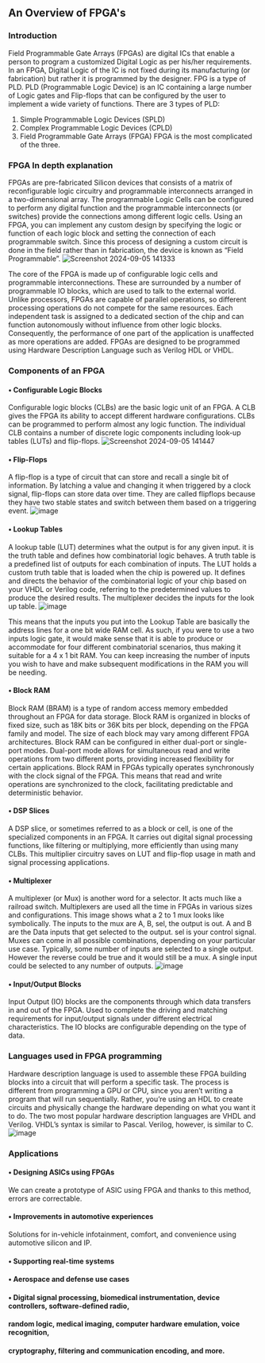 ## An Overview of FPGA's
 
### Introduction 
Field Programmable Gate Arrays (FPGAs) are digital ICs that enable a 
person to program a customized Digital Logic as per his/her 
requirements. In an FPGA, Digital Logic of the IC is not fixed during its 
manufacturing (or fabrication) but rather it is programmed by the 
designer.
FPG is a type of PLD. PLD (Programmable Logic Device) is an IC 
containing a large number of Logic gates and Flip-flops that can be 
configured by the user to implement a wide variety of functions.
There are 3 types of PLD:
1. Simple Programmable Logic Devices (SPLD)
2. Complex Programmable Logic Devices (CPLD)
3. Field Programmable Gate Arrays (FPGA)
FPGA is the most complicated of the three.
### FPGA In depth explanation 
FPGAs are pre-fabricated Silicon devices that consists of a matrix of 
reconfigurable logic circuitry and programmable interconnects 
arranged in a two-dimensional array. The programmable Logic Cells 
can be configured to perform any digital function and the 
programmable interconnects (or switches) provide the connections 
among different logic cells.
Using an FPGA, you can implement any custom design by specifying 
the logic or function of each logic block and setting the connection of 
each programmable switch. Since this process of designing a custom 
circuit is done in the field rather than in fabrication, the device is 
known as “Field Programmable”.
![Screenshot 2024-09-05 141333](https://github.com/user-attachments/assets/f9d18c63-031d-41ad-ba28-2e803ce1dd38)

The core of the FPGA is made up of configurable logic cells and 
programmable interconnections. These are surrounded by a number 
of programmable IO blocks, which are used to talk to the external 
world.
Unlike processors, FPGAs are capable of parallel operations, so 
different processing operations do not compete for the same 
resources. Each independent task is assigned to a dedicated section 
of the chip and can function autonomously without influence from
other logic blocks. Consequently, the performance of one part of the 
application is unaffected as more operations are added.
FPGAs are designed to be programmed using Hardware Description 
Language such as Verilog HDL or VHDL.
 
### Components of an FPGA 
#### • Configurable Logic Blocks
Configurable logic blocks (CLBs) are the basic logic unit of an FPGA. A 
CLB gives the FPGA its ability to accept different hardware 
configurations. CLBs can be programmed to perform almost any logic 
function. The individual CLB contains a number of discrete logic 
components including look-up tables (LUTs) and flip-flops.
![Screenshot 2024-09-05 141447](https://github.com/user-attachments/assets/5197fd52-c5df-476f-871b-fcdf5bcc3099)

#### • Flip-Flops
A flip-flop is a type of circuit that can store and recall a single bit of 
information. By latching a value and changing it when triggered by a 
clock signal, flip-flops can store data over time. They are called flipflops because they have two stable states and switch between them 
based on a triggering event.
![image](https://github.com/user-attachments/assets/6d152948-f856-404f-8186-a577e0535cc9)

#### • Lookup Tables
A lookup table (LUT) determines what the output is for any given 
input. it is the truth table and defines how combinatorial logic 
behaves. A truth table is a predefined list of outputs for each 
combination of inputs. The LUT holds a custom truth table that is 
loaded when the chip is powered up. It defines and directs the 
behavior of the combinatorial logic of your chip based on your VHDL 
or Verilog code, referring to the predetermined values to produce the 
desired results. The multiplexer decides the inputs for the look up 
table.
![image](https://github.com/user-attachments/assets/4cb0d69d-f965-43c9-be26-acc8367f334a)

This means that the inputs you put into the Lookup Table are 
basically the address lines for a one bit wide RAM cell. As such, if you 
were to use a two inputs logic gate, it would make sense that it is 
able to produce or accommodate for four different combinatorial 
scenarios, thus making it suitable for a 4 x 1 bit RAM. You can keep 
increasing the number of inputs you wish to have and make 
subsequent modifications in the RAM you will be needing.
#### • Block RAM
Block RAM (BRAM) is a type of random access memory embedded 
throughout an FPGA for data storage. Block RAM is organized in 
blocks of fixed size, such as 18K bits or 36K bits per block, depending 
on the FPGA family and model. The size of each block may vary 
among different FPGA architectures. Block RAM can be configured in 
either dual-port or single-port modes. Dual-port mode allows for 
simultaneous read and write operations from two different ports, 
providing increased flexibility for certain applications. Block RAM in 
FPGAs typically operates synchronously with the clock signal of the 
FPGA. This means that read and write operations are synchronized to 
the clock, facilitating predictable and deterministic behavior.
#### • DSP Slices
A DSP slice, or sometimes referred to as a block or cell, is one of 
the specialized components in an FPGA. It carries out digital 
signal processing functions, like filtering or multiplying, more 
efficiently than using many CLBs. This multiplier circuitry saves 
on LUT and flip-flop usage in math and signal processing 
applications.
#### • Multiplexer
A multiplexer (or Mux) is another word for a selector. It acts much 
like a railroad switch. Multiplexers are used all the time in FPGAs in 
various sizes and configurations. This image shows what a 2 to 1 mux 
looks like symbolically. The inputs to the mux are A, B, sel, the output 
is out. A and B are the Data inputs that get selected to the output. sel 
is your control signal. Muxes can come in all possible combinations, 
depending on your particular use case. Typically, some number of 
inputs are selected to a single output. However the reverse could be 
true and it would still be a mux. A single input could be selected to 
any number of outputs.
![image](https://github.com/user-attachments/assets/91ef73d8-b6b5-4a54-8917-811ed933f015)

#### • Input/Output Blocks
Input Output (IO) blocks are the components through which data 
transfers in and out of the FPGA. Used to complete the driving and 
matching requirements for input/output signals under different 
electrical characteristics. The IO blocks are configurable depending 
on the type of data.
### Languages used in FPGA programming 
Hardware description language is used to assemble these FPGA 
building blocks into a circuit that will perform a specific task. The 
process is different from programming a GPU or CPU, since you aren’t 
writing a program that will run sequentially. Rather, you’re using an 
HDL to create circuits and physically change the hardware depending 
on what you want it to do.
The two most popular hardware description languages are VHDL and 
Verilog. VHDL’s syntax is similar to Pascal. Verilog, however, is similar 
to C.
![image](https://github.com/user-attachments/assets/c1f43b3c-e707-4118-87c7-71545738970c)

### Applications 
#### • Designing ASICs using FPGAs
We can create a prototype of ASIC using FPGA and thanks to this 
method, errors are correctable.
#### • Improvements in automotive experiences
Solutions for in-vehicle infotainment, comfort, and convenience using 
automotive silicon and IP.
#### • Supporting real-time systems
#### • Aerospace and defense use cases
#### • Digital signal processing, biomedical instrumentation, device controllers, software-defined radio,
####  random logic, medical imaging, computer hardware emulation, voice recognition,
####  cryptography, filtering and communication encoding, and more.
